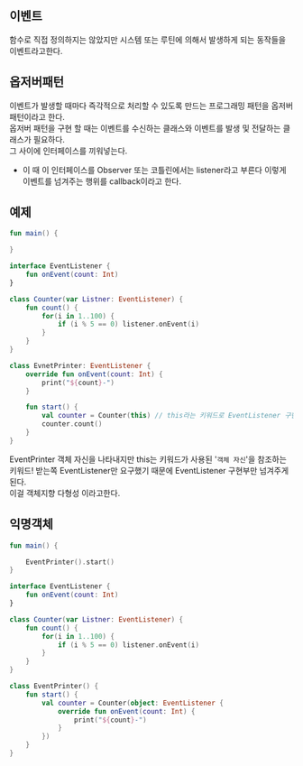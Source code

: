 ## 이벤트
함수로 직접 정의하지는 않았지만 시스템 또는 루틴에 의해서 발생하게 되는 동작들을 이벤트라고한다.

## 옵저버패턴
이벤트가 발생할 때마다 즉각적으로 처리할 수 있도록 만드는 프로그래밍 패턴을 옵저버 패턴이라고 한다.\
옵저버 패턴을 구현 할 때는 이벤트를 수신하는 클래스와 이벤트를 발생 및 전달하는 클래스가 필요하다.\
 그 사이에 인터페이스를 끼워넣는다.
 + 이 때 이 인터페이스를 Observer 또는 코틀린에서는 listener라고 부른다 이렇게 이벤트를 넘겨주는 행위를 callback이라고 한다.

## 예제
```kotlin
fun main() {

}

interface EventListener {
    fun onEvent(count: Int)
}

class Counter(var Listner: EventListener) {
    fun count() {
        for(i in 1..100) {
            if (i % 5 == 0) listener.onEvent(i)
        }
    }
}

class EvnetPrinter: EventListener {
    override fun onEvent(count: Int) {
        print("${count}-")
    }

    fun start() {
        val counter = Counter(this) // this라는 키워드로 EventListener 구현부를 넘겨준다.
        counter.count()
    }
}
```
EventPrinter 객체 자신을 나타내지만 this는 키워드가 사용된 '``객체 자신``'을 참조하는 키워드!
받는쪽 EventListener만 요구했기 때문에 EventListener 구현부만 넘겨주게 된다.\
이걸 객체지향 다형성 이라고한다.

## 익명객체
```kotlin
fun main() {

    EventPrinter().start()
}

interface EventListener {
    fun onEvent(count: Int)
}

class Counter(var Listner: EventListener) {
    fun count() {
        for(i in 1..100) {
            if (i % 5 == 0) listener.onEvent(i)
        }
    }
}

class EventPrinter() {
    fun start() {
        val counter = Counter(object: EventListener {
            override fun onEvent(count: Int) {
                print("${count}-")
            }
        })
    }
}
```